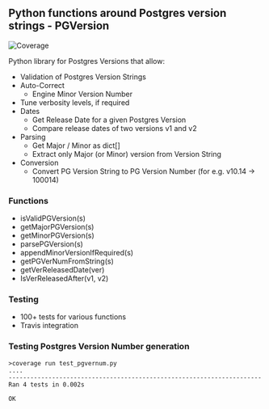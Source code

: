 ## Python functions around Postgres version strings - PGVersion

![Coverage](https://api.travis-ci.org/robins/pgversion.svg?branch=master)

Python library for Postgres Versions that allow:
- Validation of Postgres Version Strings
- Auto-Correct
  - Engine Minor Version Number
- Tune verbosity levels, if required
- Dates
  - Get Release Date for a given Postgres Version
  - Compare release dates of two versions v1 and v2
- Parsing
  - Get Major / Minor as dict[]
  - Extract only Major (or Minor) version from Version String
- Conversion
  - Convert PG Version String to PG Version Number (for e.g. v10.14 -> 100014)


### Functions
- isValidPGVersion(s)
- getMajorPGVersion(s)
- getMinorPGVersion(s)
- parsePGVersion(s)
- appendMinorVersionIfRequired(s)
- getPGVerNumFromString(s)
- getVerReleasedDate(ver)
- IsVerReleasedAfter(v1, v2)


### Testing
- 100+ tests for various functions
- Travis integration


### Testing Postgres Version Number generation
```
>coverage run test_pgvernum.py
....
----------------------------------------------------------------------
Ran 4 tests in 0.002s

OK
```
